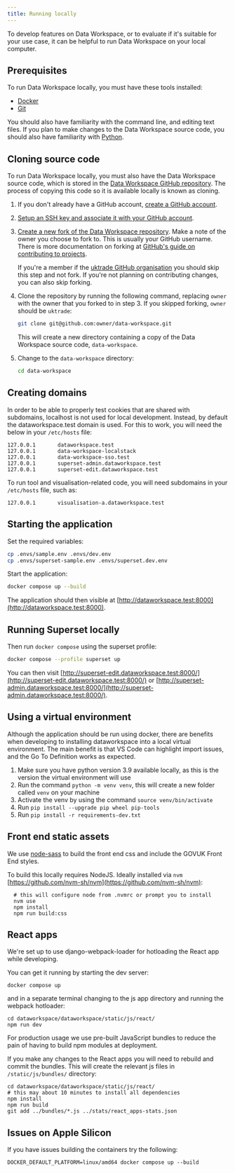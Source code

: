 ```yaml
---
title: Running locally
---
```


To develop features on Data Workspace, or to evaluate if it's suitable for your use case, it can be helpful to run Data Workspace on your local computer.


## Prerequisites

To run Data Workspace locally, you must have these tools installed:

- [Docker](https://docs.docker.com/get-docker/)
- [Git](https://git-scm.com/book/en/v2/Getting-Started-Installing-Git)

You should also have familiarity with the command line, and editing text files. If you plan to make changes to the Data Workspace source code, you should also have familiarity with [Python](https://www.python.org/).


## Cloning source code

To run Data Workspace locally, you must also have the Data Workspace source code, which is stored in the [Data Workspace GitHub repository](https://github.com/uktrade/data-workspace). The process of copying this code so it is available locally is known as cloning.

1. If you don't already have a GitHub account, [create a GitHub account](https://github.com/signup).

2. [Setup an SSH key and associate it with your GitHub account](https://docs.github.com/en/authentication/connecting-to-github-with-ssh/adding-a-new-ssh-key-to-your-github-account).

3. [Create a new fork of the Data Workspace repository](https://github.com/uktrade/data-workspace/fork). Make a note of the owner you choose to fork to. This is usually your GitHub username. There is more documentation on forking at [GitHub's guide on contributing to projects](https://docs.github.com/en/get-started/quickstart/contributing-to-projects).
    
    If you're a member if the [uktrade GitHub organisation](https://github.com/uktrade) you should skip this step and not fork. If you're not planning on contributing changes, you can also skip forking.


4. Clone the repository by running the following command, replacing `owner` with the owner that you forked to in step 3. If you skipped forking, `owner` should be `uktrade`:

    ```bash
    git clone git@github.com:owner/data-workspace.git
    ```

    This will create a new directory containing a copy of the Data Workspace source code, `data-workspace`.

5. Change to the `data-workspace` directory:

    ```bash
    cd data-workspace
    ```

## Creating domains

In order to be able to properly test cookies that are shared with subdomains, localhost is not used for local development. Instead, by default the dataworkspace.test domain is used. For this to work, you will need the below in your `/etc/hosts` file:

```
127.0.0.1       dataworkspace.test
127.0.0.1       data-workspace-localstack
127.0.0.1       data-workspace-sso.test
127.0.0.1       superset-admin.dataworkspace.test
127.0.0.1       superset-edit.dataworkspace.test
```

To run tool and visualisation-related code, you will need subdomains in your `/etc/hosts` file, such as: 

```
127.0.0.1       visualisation-a.dataworkspace.test
```


## Starting the application

Set the required variables:

```bash
cp .envs/sample.env .envs/dev.env
cp .envs/superset-sample.env .envs/superset.dev.env
```

Start the application:

```bash
docker compose up --build
```

The application should then visible at [http://dataworkspace.test:8000](http://dataworkspace.test:8000).

## Running Superset locally

Then run `docker compose` using the superset profile:

```bash
docker compose --profile superset up
```

You can then visit [http://superset-edit.dataworkspace.test:8000/](http://superset-edit.dataworkspace.test:8000/) or [http://superset-admin.dataworkspace.test:8000/](http://superset-admin.dataworkspace.test:8000/).

## Using a virtual environment
Although the application should be run using docker, there are benefits when developing to installing dataworkspace into a local virtual environment. The main benefit is that VS Code can highlight import issues, and the Go To Definition works as expected.

1. Make sure you have python version 3.9 available locally, as this is the version the virtual environment will use
1. Run the command `python -m venv venv`, this will create a new folder called `venv` on your machine
1. Activate the venv by using the command `source venv/bin/activate`
1. Run `pip install --upgrade pip wheel pip-tools`
1. Run `pip install -r requirements-dev.txt`


## Front end static assets

We use [node-sass](https://github.com/sass/node-sass#command-line-interface) to build the front end css and include the GOVUK Front End styles.

To build this locally requires NodeJS. Ideally installed via `nvm` [https://github.com/nvm-sh/nvm](https://github.com/nvm-sh/nvm):


```
  # this will configure node from .nvmrc or prompt you to install
  nvm use
  npm install
  npm run build:css
```


## React apps

We're set up to use django-webpack-loader for hotloading the React app while developing. 

You can get it running by starting the dev server:

```shell
docker compose up
```

and in a separate terminal changing to the js app directory and running the webpack hotloader:

```shell
cd dataworkspace/dataworkspace/static/js/react/
npm run dev
```

For production usage we use pre-built JavaScript bundles to reduce the pain of having to build npm modules at deployment.

If you make any changes to the React apps you will need to rebuild and commit the bundles. 
This will create the relevant js files in `/static/js/bundles/` directory:

```shell
cd dataworkspace/dataworkspace/static/js/react/
# this may about 10 minutes to install all dependencies
npm install
npm run build
git add ../bundles/*.js ../stats/react_apps-stats.json
```


## Issues on Apple Silicon

If you have issues building the containers try the following:

```
DOCKER_DEFAULT_PLATFORM=linux/amd64 docker compose up --build
```
